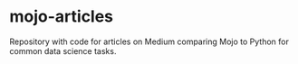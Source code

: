 # mojo-articles
Repository with code for articles on Medium comparing Mojo to Python for common data science tasks.
